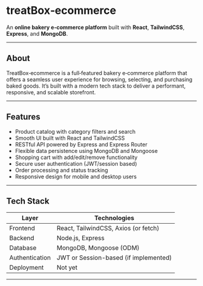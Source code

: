 # treatBox‑ecommerce

An **online bakery e‑commerce platform** built with **React**, **TailwindCSS**, **Express**, and **MongoDB**.

---

## About

TreatBox‑ecommerce is a full‑featured bakery e‑commerce platform that offers a seamless user experience for browsing, selecting, and purchasing baked goods. It’s built with a modern tech stack to deliver a performant, responsive, and scalable storefront.

---

## Features

- Product catalog with category filters and search  
- Smooth UI built with React and TailwindCSS  
- RESTful API powered by Express and Express Router  
- Flexible data persistence using MongoDB and Mongoose  
- Shopping cart with add/edit/remove functionality  
- Secure user authentication (JWT/session based)  
- Order processing and status tracking  
- Responsive design for mobile and desktop users  

---

## Tech Stack

| Layer         | Technologies                        |
|---------------|-------------------------------------|
| Frontend      | React, TailwindCSS, Axios (or fetch) |
| Backend       | Node.js, Express                    |
| Database      | MongoDB, Mongoose (ODM)             |
| Authentication| JWT or Session-based (if implemented)|
| Deployment    | Not yet     |

---
